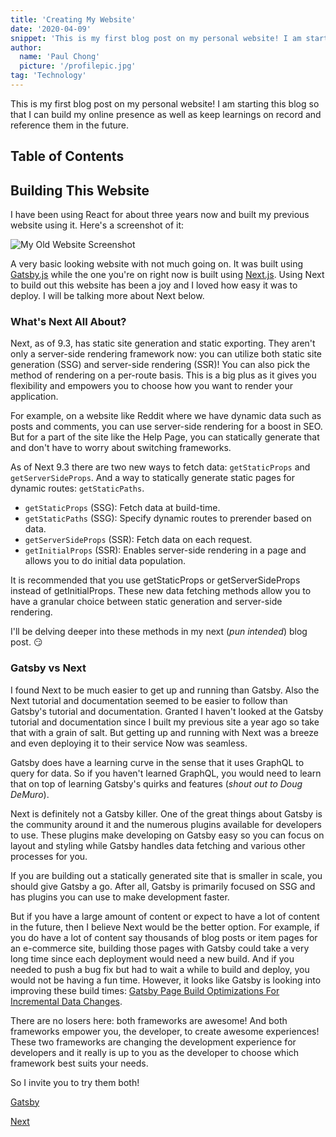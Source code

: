 ```yaml
---
title: 'Creating My Website'
date: '2020-04-09'
snippet: 'This is my first blog post on my personal website! I am starting this blog so that I can build my online presence as well as keep learnings on record and reference them in the future.'
author:
  name: 'Paul Chong'
  picture: '/profilepic.jpg'
tag: 'Technology'
---
```


This is my first blog post on my personal website! I am starting this blog so that I can build my online presence as well as keep learnings on record and reference them in the future.

## Table of Contents

## Building This Website

I have been using React for about three years now and built my previous website using it. Here's a screenshot of it:

![My Old Website Screenshot](/blog/old-website.png 'My Old Website Screenshot')

A very basic looking website with not much going on. It was built using [Gatsby.js](https://www.gatsbyjs.org/) while the one you're on right now is built using [Next.js](https://nextjs.org/). Using Next to build out this website has been a joy and I loved how easy it was to deploy. I will be talking more about Next below.

### What's Next All About?

Next, as of 9.3, has static site generation and static exporting. They aren't only a server-side rendering framework now: you can utilize both static site generation (SSG) and server-side rendering (SSR)! You can also pick the method of rendering on a per-route basis. This is a big plus as it gives you flexibility and empowers you to choose how you want to render your application.

For example, on a website like Reddit where we have dynamic data such as posts and comments, you can use server-side rendering for a boost in SEO. But for a part of the site like the Help Page, you can statically generate that and don't have to worry about switching frameworks.

As of Next 9.3 there are two new ways to fetch data: `getStaticProps` and `getServerSideProps`. And a way to statically generate static pages for dynamic routes: `getStaticPaths`.

- `getStaticProps` (SSG): Fetch data at build-time.
- `getStaticPaths` (SSG): Specify dynamic routes to prerender based on data.
- `getServerSideProps` (SSR): Fetch data on each request.
- `getInitialProps` (SSR): Enables server-side rendering in a page and allows you to do initial data population.

It is recommended that you use getStaticProps or getServerSideProps instead of getInitialProps. These new data fetching methods allow you to have a granular choice between static generation and server-side rendering.

I'll be delving deeper into these methods in my next (<i>pun intended</i>) blog post. 😏

### Gatsby vs Next

I found Next to be much easier to get up and running than Gatsby. Also the Next tutorial and documentation seemed to be easier to follow than Gatsby's tutorial and documentation. Granted I haven't looked at the Gatsby tutorial and documentation since I built my previous site a year ago so take that with a grain of salt. But getting up and running with Next was a breeze and even deploying it to their service Now was seamless.

Gatsby does have a learning curve in the sense that it uses GraphQL to query for data. So if you haven't learned GraphQL, you would need to learn that on top of learning Gatsby's quirks and features (<i>shout out to Doug DeMuro</i>).

Next is definitely not a Gatsby killer. One of the great things about Gatsby is the community around it and the numerous plugins available for developers to use. These plugins make developing on Gatsby easy so you can focus on layout and styling while Gatsby handles data fetching and various other processes for you.

If you are building out a statically generated site that is smaller in scale, you should give Gatsby a go. After all, Gatsby is primarily focused on SSG and has plugins you can use to make development faster.

But if you have a large amount of content or expect to have a lot of content in the future, then I believe Next would be the better option. For example, if you do have a lot of content say thousands of blog posts or item pages for an e-commerce site, building those pages with Gatsby could take a very long time since each deployment would need a new build. And if you needed to push a bug fix but had to wait a while to build and deploy, you would not be having a fun time. However, it looks like Gatsby is looking into improving these build times: [Gatsby Page Build Optimizations For Incremental Data Changes](https://www.gatsbyjs.org/docs/page-build-optimizations-for-incremental-data-changes/).

There are no losers here: both frameworks are awesome! And both frameworks empower you, the developer, to create awesome experiences! These two frameworks are changing the development experience for developers and it really is up to you as the developer to choose which framework best suits your needs.

So I invite you to try them both!

[Gatsby](https://www.gatsbyjs.org/)

[Next](https://www.nextjs.org/)
